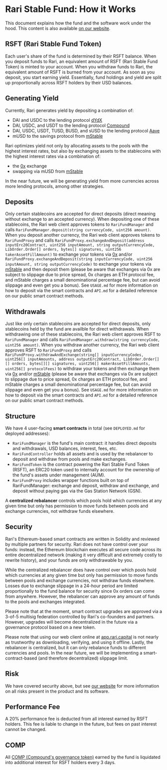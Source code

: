 # Rari Stable Fund: How it Works

This document explains how the fund and the software work under the hood. This content is also available [on our website](https://rari.capital/current.html).

## RSFT (Rari Stable Fund Token)

Each user's share of the fund is determined by their RSFT balance. When you deposit funds to Rari, an equivalent amount of RSFT (Rari Stable Fund Token) is minted to your account. When you withdraw funds to Rari, the equivalent amount of RSFT is burned from your account. As soon as you deposit, you start earning yield. Essentially, fund holdings and yield are split up proportionally across RSFT holders by their USD balances.

## Generating Yield

Currently, Rari generates yield by depositing a combination of:

* DAI and USDC to the lending protocol [dYdX](https://dydx.exchange/)
* DAI, USDC, and USDT to the lending protocol [Compound](https://compound.finance/)
* DAI, USDC, USDT, TUSD, BUSD, and sUSD to the lending protocol [Aave](https://aave.com/)
* mUSD to the savings protocol from [mStable](https://mstable.org/)

Rari optimizes yield not only by allocating assets to the pools with the highest interest rates, but also by exchanging assets to the stablecoins with the highest interest rates via a combination of:

* the [0x](https://0x.org/) exchange
* swapping via mUSD from [mStable](https://mstable.org)

In the near future, we will be generating yield from more currencies across more lending protocols, among other strategies.

## Deposits

Only certain stablecoins are accepted for direct deposits (direct meaning without exchange to an accepted currency). When depositing one of these stablecoins, the Rari web client approves tokens to `RariFundManager` and calls `RariFundManager.deposit(string currencyCode, uint256 amount)`. When you deposit another currency, the Rari web client approves tokens to `RariFundProxy` and calls `RariFundProxy.exchangeAndDeposit(address inputErc20Contract, uint256 inputAmount, string outputCurrencyCode, LibOrder.Order[] orders, bytes[] signatures, uint256 takerAssetFillAmount)` to exchange your tokens via [0x](https://0x.org/) and/or `RariFundProxy.exchangeAndDeposit(string inputCurrencyCode, uint256 inputAmount, string outputCurrencyCode)` to exchange your tokens via [mStable](https://mstable.org) and then deposit them (please be aware that exchanges via 0x are subject to slippage due to price spread, 0x charges an ETH protocol fee, and mStable charges a small denominational percentage fee, but can avoid slippage and even get you a bonus). See `USAGE.md` for more information on how to deposit via the smart contracts and `API.md` for a detailed reference on our public smart contract methods.

## Withdrawals

Just like only certain stablecoins are accepted for direct deposits, only stablecoins held by the fund are availble for direct withdrawals. When withdrawing one of these stablecoins, the Rari web client approves RSFT to `RariFundManager` and calls `RariFundManager.withdraw(string currencyCode, uint256 amount)`. When you withdraw another currency, the Rari web client approves RSFT to `RariFundProxy` and calls `RariFundProxy.withdrawAndExchange(string[] inputCurrencyCodes, uint256[] inputAmounts, address outputErc20Contract, LibOrder.Order[][] orders, bytes[][] signatures, uint256[] makerAssetFillAmounts, uint256[] protocolFees)` to withdraw your tokens and then exchange them via [0x](https://0x.org/) and/or [mStable](https://mstable.org) (please be aware that exchanges via 0x are subject to slippage due to price spread, 0x charges an ETH protocol fee, and mStable charges a small denominational percentage fee, but can avoid slippage and even get you a bonus). See `USAGE.md` for more information on how to deposit via the smart contracts and `API.md` for a detailed reference on our public smart contract methods.

## Structure

We have 4 user-facing **smart contracts** in total (see `DEPLOYED.md` for deployed addresses):

* `RariFundManager` is the fund's main contract: it handles direct deposits and withdrawals, USD balances, interest, fees, etc.
* `RariFundController` holds all assets and is used by the rebalancer to deposit and withdraw from pools and make exchanges.
* `RariFundToken` is the contract powering the Rari Stable Fund Token (RSFT), an ERC20 token used to internally account for the ownership of the fund's assets under management (AUM).
* `RariFundProxy` includes wrapper functions built on top of RariFundManager: exchange and deposit, withdraw and exchange, and deposit without paying gas via the Gas Station Network (GSN).

A **centralized rebalancer** controls which pools hold which currencies at any given time but only has permission to move funds between pools and exchange currencies, not withdraw funds elsewhere.

## Security

Rari's Ethereum-based smart contracts are written in Solidity and reviewed by multiple partners for security. Rari does not have control over your funds: instead, the Ethereum blockchain executes all secure code across its entire decentralized network (making it very difficult and extremely costly to rewrite history), and your funds are only withdrawable by you.

While the centralized rebalancer does have control over which pools hold which currencies at any given time but only has permission to move funds between pools and exchange currencies, not withdraw funds elsewhere. Losses due to exchange slippage in a 24-hour period are limited proportionally to the fund balance for security since 0x orders can come from anywhere. However, the rebalancer can approve any amount of funds to the pools and exchanges integrated.

Please note that at the moment, smart contract upgrades are approved via a 3-of-5 multisig federation controlled by Rari's co-founders and partners. However, upgrades will become decentralized in the future via a governance protocol based on a new token.

Please note that using our web client online at [app.rari.capital](https://app.rari.capital) is not nearly as trustworthy as downloading, verifying, and using it offline. Lastly, the rebalancer is centralized, but it can only rebalance funds to different currencies and pools. In the near future, we will be implementing a smart-contract-based (and therefore decentralized) slippage limit.

## Risk

We have covered security above, but see [our website](https://rari.capital/risks.html) for more information on all risks present in the product and its software.

## Performance Fee

A 20% performance fee is deducted from all interest earned by RSFT holders. This fee is liable to change in the future, but fees on past interest cannot be changed.

## COMP

All [COMP (Compound's governance token)](https://compound.finance/governance/comp) earned by the fund is liquidated into additional interest for RSFT holders every 3 days.
